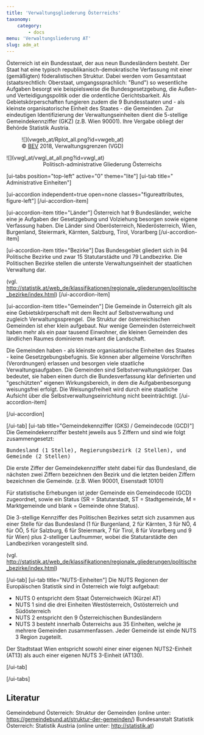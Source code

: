 ```yaml
---
title: 'Verwaltungsgliederung Österreichs'
taxonomy:
    category:
        - docs
menu: 'Verwaltungsliederung AT'
slug: adm_at
---
```

<!-- Farbgebung Österreich "Yellow1": #ffff00-->
<style>
    .figureattributes{
        max-width:600px;
        width: 100%;
        height: auto;
    }

    #vwgeb_at{
    }

    #vwgl_at{

    }

</style>

Österreich ist ein Bundesstaat, der aus neun Bundesländern besteht. Der Staat hat eine typisch republikanisch-demokratische Verfassung mit einer (gemäßigten) föderalistischen Struktur. Dabei werden vom Gesamtstaat (staatsrechtlich: Oberstaat, umgangssprachlich: "Bund") so wesentliche Aufgaben besorgt wie beispielsweise die Bundesgesetzgebung, die Außen- und Verteidigungspolitik oder die ordentliche Gerichtsbarkeit. Als Gebietskörperschaften fungieren zudem die 9 Bundesstaaten und - als kleinste organisatorische Einheit des Staates - die Gemeinden. Zur eindeutigen Identifizierung der Verwaltungseinheiten dient die 5-stellige Gemeindekennziffer (GKZ) (z.B. Wien 90001). Ihre Vergabe obliegt der Behörde Statistik Austria.

<div class="row align-items-center">
   <div class="col-md-6"  style="padding:0px">
   <figure markdown="1" class="image-caption">
  ![](vwgeb_at/Rplot_all.png?id=vwgeb_at)
  <figcaption>© <a href="http://www.bev.gv.at/">BEV</a> 2018, Verwaltungsgrenzen (VGD)</figcaption>
  <figure>
  </div>
  <div class="col-md-6" markdown="1">
  ![](vwgl_at/vwgl_at_all.png?id=vwgl_at)
  </div>

</div>
  <div id="description" align="middle">Politisch-administrative Gliederung Österreichs</div>

  [ui-tabs position="top-left" active="0" theme="lite"]
  [ui-tab title=" Administrative Einheiten"]

  [ui-accordion independent=true open=none classes="figureattributes, figure-left"]
  [/ui-accordion-item]

  [ui-accordion-item title="Länder"]
  Österreich hat 9 Bundesländer, welche eine je Aufgaben der Gesetzgebung und Volziehung besorgen sowie eigene Verfassung haben. Die Länder sind Oberösterreich, Niederösterreich, Wien,  Burgenland,  Steiermark, Kärnten, Salzburg, Tirol, Vorarlberg
  [/ui-accordion-item]

  [ui-accordion-item title="Bezirke"]
  Das Bundesgebiet gliedert sich in 94 Politische Bezirke und zwar 15 Statutarstädte und 79 Landbezirke. Die Politischen Bezirke stellen die unterste Verwaltungseinheit der staatlichen Verwaltung dar.

  (vgl. http://statistik.at/web_de/klassifikationen/regionale_gliederungen/politische_bezirke/index.html)
  [/ui-accordion-item]

  [ui-accordion-item title="Gemeinden"]
  Die Gemeinde in Österreich gilt als eine Gebietskörperschaft mit dem Recht auf Selbstverwaltung und zugleich Verwaltungssprengel. 
  Die Struktur der österreichischen Gemeinden ist eher klein aufgebaut. Nur wenige Gemeinden österreichweit haben mehr als ein paar tausend Einwohner, die kleinen Gemeinden des ländlichen Raumes dominieren markant die Landschaft.

  Die Gemeinden haben - als kleinste organisatorische Einheiten des Staates - keine Gesetzgebungsbefugnis. Sie können aber allgemeine Vorschriften (Verordnungen) erlassen und besorgen viele staatliche Verwaltungsaufgaben. Die Gemeinden sind Selbstverwaltungskörper. Das bedeutet, sie haben einen durch die Bundesverfassung klar definierten und "geschützten" eigenen Wirkungsbereich, in dem die Aufgabenbesorgung weisungsfrei erfolgt. Die Weisungsfreiheit wird durch eine staatliche Aufsicht über die Selbstverwaltungseinrichtung nicht beeinträchtigt.
  [/ui-accordion-item]

<!--  [ui-accordion-item title="Katastralgemeinden"]


  [/ui-accordion-item]-->


  [/ui-accordion]



  [/ui-tab]
  [ui-tab title="Gemeindekennziffer (GKS) / Gemeindecode (GCD)"]
Die Gemeindekennziffer besteht jeweils aus 5 Ziffern und sind wie folgt zusammengesetzt:

<pre style="white-space: pre-wrap;">Bundesland&#160;(1 Stelle), Regierungsbezirk&#160;(2 Stellen), und Gemeinde&#160;(2 Stellen)</pre>

Die erste Ziffer der Gemeindekennziffer steht dabei für das Bundesland, die nächsten zwei Ziffern bezeichnen den Bezirk und die letzten beiden Ziffern bezeichnen die Gemeinde. (z.B. Wien 90001, Eisenstadt 10101)

Für statistische Erhebungen ist jeder Gemeinde ein Gemeindecode (GCD) zugeordnet, sowie ein Status (SR = Statutarstadt, ST = Stadtgemeinde, M = Marktgemeinde und blank = Gemeinde ohne Status).

Die 3-stellige Kennziffer des Politischen Bezirkes setzt sich zusammen aus einer Stelle für das Bundesland (1 für Burgenland, 2 für Kärnten, 3 für NÖ, 4 für OÖ, 5 für Salzburg, 6 für Steiermark, 7 für Tirol, 8 für Vorarlberg und 9 für Wien) plus 2-stelliger Laufnummer, wobei die Statutarstädte den Landbezirken vorangestellt sind. 

(vgl. http://statistik.at/web_de/klassifikationen/regionale_gliederungen/politische_bezirke/index.html)


  [/ui-tab]
  [ui-tab title="NUTS-Einheiten"]
  Die NUTS Regionen der Europäischen Statistik sind in Österreich wie folgt aufgebaut:
  - NUTS 0 entspricht dem Staat Österreichweich (Kürzel AT)
  - NUTS 1 sind die drei Einheiten Westösterreich, Ostösterreich und Südösterreich
  - NUTS 2 entspricht den 9 Österreichischen Bundesländern
  - NUTS 3 besteht innerhalb Österreichs aus 35 Einheiten, welche je mehrere Gemeinden zusammenfassen. Jeder Gemeinde ist einde NUTS 3 Region zugeteilt.

  Der Stadtstaat Wien entspricht sowohl einer einer eigenen NUTS2-Einheit (AT13) als auch einer eigenen NUTS 3-Einheit (AT130).

  [/ui-tab]


  [/ui-tabs]

## Literatur

Gemeindebund Österreich: Struktur der Gemeinden (online unter: https://gemeindebund.at/struktur-der-gemeinden/)
Bundesanstalt Statistik Österreich: Statistik Austria (online unter: http://statistik.at)


<script src="adm_at/animate.js"></script>
<!--{assets:js order:10}animate.js{/assets}-->
